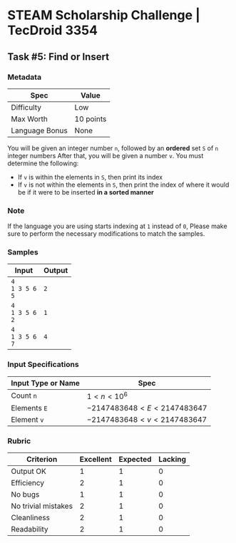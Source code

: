 # STEAM Scholarship Challenge | TecDroid 3354
## Task  #5: Find or Insert
### Metadata
| Spec | Value |
| ---- | ---- |
| Difficulty | Low |
| Max Worth | 10 points |
| Language Bonus | None |

You will be given an integer number `n`, followed by an **ordered** set `S` of `n` integer numbers
After that, you will be given a number `v`. You must determine the following:

- If `v` is within the elements in `S`, then print its index
- If `v` is not within the elements in `S`, then print the index of where it would be if it were to be inserted **in a sorted manner**

### Note
If the language you are using starts indexing at `1` instead of `0`, Please make sure to perform the necessary modifications to match the samples.

### Samples
| Input | Output |
| ---- | ---- |
| `4`<br>`1 3 5 6`<br>`5` | `2` |
| `4`<br>`1 3 5 6`<br>`2` | `1` |
| `4`<br>`1 3 5 6`<br>`7` | `4` |


### Input Specifications
| Input Type or Name | Spec |
| ---- | ---- |
| Count `n` | $1 < n < 10^6$ |
| Elements `E` | $-2147483648 < E < 2147483647$ |
| Element `v` | $-2147483648 < v < 2147483647$ |

### Rubric
| Criterion | Excellent | Expected | Lacking |
| ---- | ---- | ---- | ---- |
| Output OK | 1 | 1 | 0 |
| Efficiency | 2 | 1 | 0 |
| No bugs | 1 | 1 | 0 |
| No trivial mistakes | 2 | 1 | 0 |
| Cleanliness | 2 | 1 | 0 |
| Readability | 2 | 1 | 0 |
